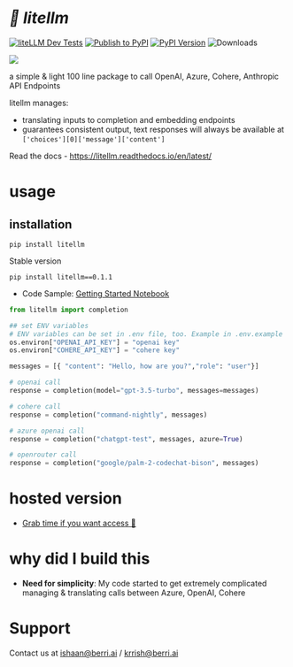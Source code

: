 # *🚅 litellm*
[![liteLLM Dev Tests](https://github.com/BerriAI/litellm/actions/workflows/tests.yml/badge.svg)](https://github.com/BerriAI/litellm/actions/workflows/tests.yml)
[![Publish to PyPI](https://github.com/BerriAI/litellm/actions/workflows/publish_pypi.yml/badge.svg?branch=main)](https://github.com/BerriAI/litellm/actions/workflows/publish_pypi.yml) 
[![PyPI Version](https://img.shields.io/pypi/v/litellm.svg)](https://pypi.org/project/litellm/)
![Downloads](https://img.shields.io/pypi/dm/litellm)

[![](https://dcbadge.vercel.app/api/server/wuPM9dRgDw)](https://discord.gg/wuPM9dRgDw)

a simple & light 100 line package to call OpenAI, Azure, Cohere, Anthropic API Endpoints 

litellm manages:
- translating inputs to completion and embedding endpoints
- guarantees consistent output, text responses will always be available at `['choices'][0]['message']['content']`

Read the docs - https://litellm.readthedocs.io/en/latest/
# usage
## installation
```
pip install litellm
```

Stable version
```
pip install litellm==0.1.1
```

* Code Sample: [Getting Started Notebook](https://colab.research.google.com/drive/1gR3pY-JzDZahzpVdbGBtrNGDBmzUNJaJ?usp=sharing)
```python
from litellm import completion

## set ENV variables
# ENV variables can be set in .env file, too. Example in .env.example
os.environ["OPENAI_API_KEY"] = "openai key"
os.environ["COHERE_API_KEY"] = "cohere key"

messages = [{ "content": "Hello, how are you?","role": "user"}]

# openai call
response = completion(model="gpt-3.5-turbo", messages=messages)

# cohere call
response = completion("command-nightly", messages)

# azure openai call
response = completion("chatgpt-test", messages, azure=True)

# openrouter call
response = completion("google/palm-2-codechat-bison", messages)
```

# hosted version
- [Grab time if you want access 👋](https://calendly.com/d/4mp-gd3-k5k/berriai-1-1-onboarding-litellm-hosted-version)

# why did I build this 
- **Need for simplicity**: My code started to get extremely complicated managing & translating calls between Azure, OpenAI, Cohere

# Support
Contact us at ishaan@berri.ai / krrish@berri.ai
